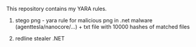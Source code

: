 This repository contains my YARA rules.

1. stego png - yara rule for malicious png in .net malware (agenttesla/nanocore/...) + txt file with 10000 hashes of matched files

2. redline stealer .NET